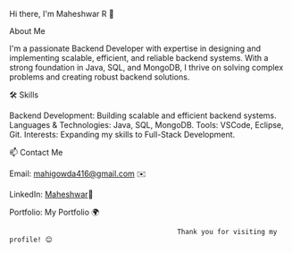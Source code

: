 Hi there, I'm Maheshwar R 👋

About Me

I'm a passionate Backend Developer with expertise in designing and implementing scalable, efficient, and reliable backend systems. With a strong foundation in Java, SQL, and MongoDB, I thrive on solving complex problems and creating robust backend solutions.

🛠️ Skills

Backend Development: Building scalable and efficient backend systems.
Languages & Technologies: Java, SQL, MongoDB.
Tools: VSCode, Eclipse, Git.
Interests: Expanding my skills to Full-Stack Development.

📫 Contact Me

Email: mahigowda416@gmail.com ✉️

LinkedIn: [Maheshwar](https://www.linkedin.com/in/maheshwar-r-97754622b/)🔗

Portfolio: My Portfolio 🌍


                                              Thank you for visiting my profile! 😊
